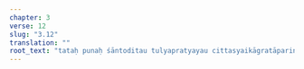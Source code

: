 ```yaml
---
chapter: 3
verse: 12
slug: "3.12"
translation: ""
root_text: "tataḥ punaḥ śāntoditau tulyapratyayau cittasyaikāgratāpariṇāmaḥ"
---
```



